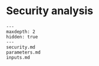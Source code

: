 # Security analysis

```{toctree}
---
maxdepth: 2
hidden: true
---
security.md
parameters.md
inputs.md
```
